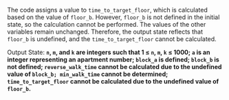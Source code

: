 The code assigns a value to `time_to_target_floor`, which is calculated based on the value of `floor_b`. However, `floor_b` is not defined in the initial state, so the calculation cannot be performed. The values of the other variables remain unchanged. Therefore, the output state reflects that `floor_b` is undefined, and the `time_to_target_floor` cannot be calculated.

Output State: **`n`, `m`, and `k` are integers such that 1 ≤ `n`, `m`, `k` ≤ 1000; `a` is an integer representing an apartment number; `block_a` is defined; `block_b` is not defined; `reverse_walk_time` cannot be calculated due to the undefined value of `block_b; min_walk_time` cannot be determined; `time_to_target_floor` cannot be calculated due to the undefined value of `floor_b`.**